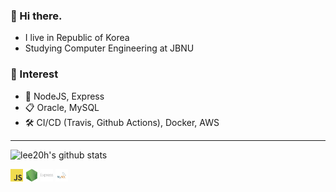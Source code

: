 ### 👋 Hi there.

- I live in Republic of Korea
- Studying Computer Engineering at JBNU

### 🌱 Interest
- 🙂 NodeJS, Express
- 📋 Oracle, MySQL
- 🛠 CI/CD (Travis, Github Actions), Docker, AWS

---

![lee20h's github stats](https://github-readme-stats.vercel.app/api?username=lee20h)

<code><img height="20" src="https://raw.githubusercontent.com/github/explore/80688e429a7d4ef2fca1e82350fe8e3517d3494d/topics/javascript/javascript.png"></code>
<code><img height="20" src="https://raw.githubusercontent.com/github/explore/80688e429a7d4ef2fca1e82350fe8e3517d3494d/topics/nodejs/nodejs.png"></code>
<code><img height="20" src="https://raw.githubusercontent.com/github/explore/80688e429a7d4ef2fca1e82350fe8e3517d3494d/topics/express/express.png"></code>
<code><img height="20" src="https://raw.githubusercontent.com/github/explore/80688e429a7d4ef2fca1e82350fe8e3517d3494d/topics/mysql/mysql.png"></code>
